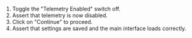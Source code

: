 1. Toggle the "Telemetry Enabled" switch off.
2. Assert that telemetry is now disabled.
3. Click on "Continue" to proceed.
4. Assert that settings are saved and the main interface loads correctly.